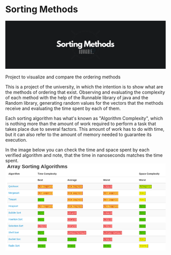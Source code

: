 # Sorting Methods
![Banner](/Sorting_App.png?raw=true)

Project to visualize and compare the ordering methods

This is a project of the university, in which the intention is to show what are the methods of ordering that exist.
Observing and evaluating the complexity of each method with the help of the Runnable library of java and the Random library, generating random values for the vectors that the methods receive and evaluating the time spent by each of them.

Each sorting algorithm has what's known as "Algorithm Complexity", which is nothing more than the amount of work required to perform a task that takes place due to several factors.
This amount of work has to do with time, but it can also refer to the amount of memory needed to guarantee its execution.


In the image below you can check the time and space spent by each verified algorithm and note, that the time in nanoseconds matches the time spent.
![Banner](/time-space-complexity.png?raw=true)